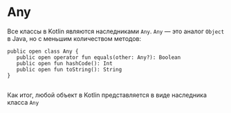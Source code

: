 # Any

Все классы в Kotlin являются наследниками `Any`. `Any` — это аналог `Object` в Java, но с меньшим количеством методов:

```
public open class Any {
   public open operator fun equals(other: Any?): Boolean
   public open fun hashCode(): Int
   public open fun toString(): String
}
```

![](data:image/gif;base64,R0lGODlhAQABAPABAP///wAAACH5BAEKAAAALAAAAAABAAEAAAICRAEAOw==)![](data:image/gif;base64,R0lGODlhAQABAPABAP///wAAACH5BAEKAAAALAAAAAABAAEAAAICRAEAOw== "Click and drag to move")

Как итог, любой объект в Kotlin представляется в виде наследника класса `Any`
